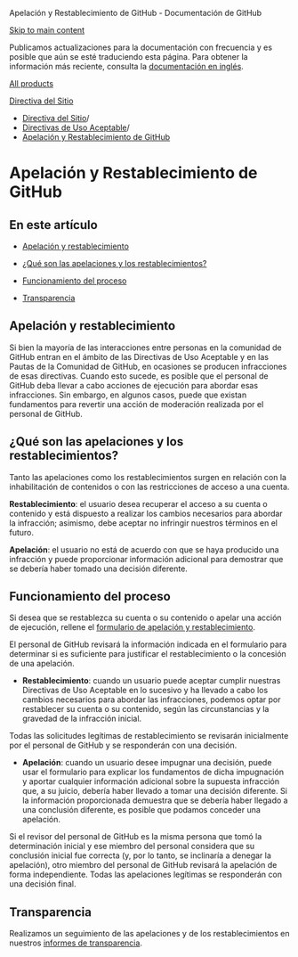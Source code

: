 Apelación y Restablecimiento de GitHub - Documentación de GitHub

[Skip to main content](#main-content)

Publicamos actualizaciones para la documentación con frecuencia y es posible que aún se esté traduciendo esta página. Para obtener la información más reciente, consulta la [documentación en inglés](/en).

[All products](/es)

[Directiva del Sitio](/es/site-policy)

* [Directiva del Sitio](/es/site-policy)/
* [Directivas de Uso Aceptable](/es/site-policy/acceptable-use-policies)/
* [Apelación y Restablecimiento de GitHub](/es/site-policy/acceptable-use-policies/github-appeal-and-reinstatement)

Apelación y Restablecimiento de GitHub
==========

En este artículo
----------

* [Apelación y restablecimiento](#appeal-and-reinstatement)

* [¿Qué son las apelaciones y los restablecimientos?](#what-are-appeals-and-reinstatements)

* [Funcionamiento del proceso](#how-this-works)

* [Transparencia](#transparency)

[](#appeal-and-reinstatement)Apelación y restablecimiento
----------

Si bien la mayoría de las interacciones entre personas en la comunidad de GitHub entran en el ámbito de las Directivas de Uso Aceptable y en las Pautas de la Comunidad de GitHub, en ocasiones se producen infracciones de esas directivas. Cuando esto sucede, es posible que el personal de GitHub deba llevar a cabo acciones de ejecución para abordar esas infracciones. Sin embargo, en algunos casos, puede que existan fundamentos para revertir una acción de moderación realizada por el personal de GitHub.

[](#what-are-appeals-and-reinstatements)¿Qué son las apelaciones y los restablecimientos?
----------

Tanto las apelaciones como los restablecimientos surgen en relación con la inhabilitación de contenidos o con las restricciones de acceso a una cuenta.

**Restablecimiento**: el usuario desea recuperar el acceso a su cuenta o contenido y está dispuesto a realizar los cambios necesarios para abordar la infracción; asimismo, debe aceptar no infringir nuestros términos en el futuro.

**Apelación**: el usuario no está de acuerdo con que se haya producido una infracción y puede proporcionar información adicional para demostrar que se debería haber tomado una decisión diferente.

[](#how-this-works)Funcionamiento del proceso
----------

Si desea que se restablezca su cuenta o su contenido o apelar una acción de ejecución, rellene el [formulario de apelación y restablecimiento](https://support.github.com/contact/reinstatement).

El personal de GitHub revisará la información indicada en el formulario para determinar si es suficiente para justificar el restablecimiento o la concesión de una apelación.

* **Restablecimiento**: cuando un usuario puede aceptar cumplir nuestras Directivas de Uso Aceptable en lo sucesivo y ha llevado a cabo los cambios necesarios para abordar las infracciones, podemos optar por restablecer su cuenta o su contenido, según las circunstancias y la gravedad de la infracción inicial.

Todas las solicitudes legítimas de restablecimiento se revisarán inicialmente por el personal de GitHub y se responderán con una decisión.

* **Apelación**: cuando un usuario desee impugnar una decisión, puede usar el formulario para explicar los fundamentos de dicha impugnación y aportar cualquier información adicional sobre la supuesta infracción que, a su juicio, debería haber llevado a tomar una decisión diferente. Si la información proporcionada demuestra que se debería haber llegado a una conclusión diferente, es posible que podamos conceder una apelación.

Si el revisor del personal de GitHub es la misma persona que tomó la determinación inicial y ese miembro del personal considera que su conclusión inicial fue correcta (y, por lo tanto, se inclinaría a denegar la apelación), otro miembro del personal de GitHub revisará la apelación de forma independiente. Todas las apelaciones legítimas se responderán con una decisión final.

[](#transparency)Transparencia
----------

Realizamos un seguimiento de las apelaciones y de los restablecimientos en nuestros [informes de transparencia](https://github.blog/2022-01-27-2021-transparency-report/#Appeals_and_other_reinstatements).
